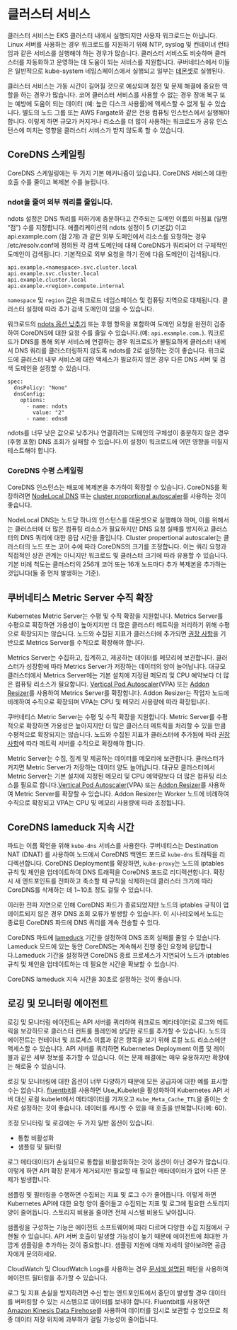 # 클러스터 서비스

클러스터 서비스는 EKS 클러스터 내에서 실행되지만 사용자 워크로드는 아닙니다. Linux 서버를 사용하는 경우 워크로드를 지원하기 위해 NTP, syslog 및 컨테이너 런타임과 같은 서비스를 실행해야 하는 경우가 많습니다. 클러스터 서비스도 비슷하며 클러스터를 자동화하고 운영하는 데 도움이 되는 서비스를 지원합니다. 쿠버네티스에서 이들은 일반적으로 kube-system 네임스페이스에서 실행되고 일부는 [데몬셋](https://kubernetes.io/docs/concepts/workloads/controllers/daemonset/)로 실행된다.

클러스터 서비스는 가동 시간이 길어질 것으로 예상되며 정전 및 문제 해결에 중요한 역할을 하는 경우가 많습니다. 코어 클러스터 서비스를 사용할 수 없는 경우 장애 복구 또는 예방에 도움이 되는 데이터 (예: 높은 디스크 사용률)에 액세스할 수 없게 될 수 있습니다. 별도의 노드 그룹 또는 AWS Fargate와 같은 전용 컴퓨팅 인스턴스에서 실행해야 합니다. 이렇게 하면 규모가 커지거나 리소스를 더 많이 사용하는 워크로드가 공유 인스턴스에 미치는 영향을 클러스터 서비스가 받지 않도록 할 수 있습니다.

## CoreDNS 스케일링

CoreDNS 스케일링에는 두 가지 기본 메커니즘이 있습니다. CoreDNS 서비스에 대한 호출 수를 줄이고 복제본 수를 늘립니다.

### ndot을 줄여 외부 쿼리를 줄입니다.

ndots 설정은 DNS 쿼리를 피하기에 충분하다고 간주되는 도메인 이름의 마침표 (일명 “점”) 수를 지정합니다. 애플리케이션의 ndots 설정이 5 (기본값) 이고 api.example.com (점 2개) 과 같은 외부 도메인에서 리소스를 요청하는 경우 /etc/resolv.conf에 정의된 각 검색 도메인에 대해 CoreDNS가 쿼리되어 더 구체적인 도메인이 검색됩니다. 기본적으로 외부 요청을 하기 전에 다음 도메인이 검색됩니다.

```
api.example.<namespace>.svc.cluster.local
api.example.svc.cluster.local
api.example.cluster.local
api.example.<region>.compute.internal
```

`namespace` 및 `region` 값은 워크로드 네임스페이스 및 컴퓨팅 지역으로 대체됩니다. 클러스터 설정에 따라 추가 검색 도메인이 있을 수 있습니다.

워크로드의 [ndots 옵션 낮추기](https://kubernetes.io/docs/concepts/services-networking/dns-pod-service/#pod-dns-config) 또는 후행 항목을 포함하여 도메인 요청을 완전히 검증하여 CoreDNS에 대한 요청 수를 줄일 수 있습니다.(예: `api.example.com.`). 워크로드가 DNS를 통해 외부 서비스에 연결하는 경우 워크로드가 불필요하게 클러스터 내에서 DNS 쿼리를 클러스터링하지 않도록 ndots를 2로 설정하는 것이 좋습니다. 워크로드에 클러스터 내부 서비스에 대한 액세스가 필요하지 않은 경우 다른 DNS 서버 및 검색 도메인을 설정할 수 있습니다.

```
spec:
  dnsPolicy: "None"
  dnsConfig:
    options:
      - name: ndots
        value: "2"
      - name: edns0
```

ndots를 너무 낮은 값으로 낮추거나 연결하려는 도메인의 구체성이 충분하지 않은 경우 (후행 포함) DNS 조회가 실패할 수 있습니다.이 설정이 워크로드에 어떤 영향을 미칠지 테스트해야 합니다.

### CoreDNS 수평 스케일링

CoreDNS 인스턴스는 배포에 복제본을 추가하여 확장할 수 있습니다. CoreDNS를 확장하려면 [NodeLocal DNS](https://kubernetes.io/docs/tasks/administer-cluster/nodelocaldns/) 또는 [cluster proportional autoscaler](https://github.com/kubernetes-sigs/cluster-proportional-autoscaler)를 사용하는 것이 좋습니다.

NodeLocal DNS는 노드당 하나의 인스턴스를 데몬셋으로 실행해야 하며, 이를 위해서는 클러스터에 더 많은 컴퓨팅 리소스가 필요하지만 DNS 요청 실패를 방지하고 클러스터의 DNS 쿼리에 대한 응답 시간을 줄입니다. Cluster propertional autoscaler는 클러스터의 노드 또는 코어 수에 따라 CoreDNS의 크기를 조정합니다. 이는 쿼리 요청과 직접적인 상관 관계는 아니지만 워크로드 및 클러스터 크기에 따라 유용할 수 있습니다. 기본 비례 척도는 클러스터의 256개 코어 또는 16개 노드마다 추가 복제본을 추가하는 것입니다(둘 중 먼저 발생하는 기준).

## 쿠버네티스 Metric Server 수직 확장

Kubernetes Metric Server는 수평 및 수직 확장을 지원합니다. Metrics Server를 수평으로 확장하면 가용성이 높아지지만 더 많은 클러스터 메트릭을 처리하기 위해 수평으로 확장되지는 않습니다. 노드와 수집된 지표가 클러스터에 추가되면 [권장 사항](https://kubernetes-sigs.github.io/metrics-server/#scaling)을 기반으로 Metrics Server를 수직으로 확장해야 합니다.

Metrics Server는 수집하고, 집계하고, 제공하는 데이터를 메모리에 보관합니다. 클러스터가 성장함에 따라 Metrics Server가 저장하는 데이터의 양이 늘어납니다. 대규모 클러스터에서 Metrics Server에는 기본 설치에 지정된 메모리 및 CPU 예약보다 더 많은 컴퓨팅 리소스가 필요합니다. [Vertical Pod Autoscaler](https://github.com/kubernetes/autoscaler/tree/master/vertical-pod-autoscaler)(VPA) 또는 [Addon Resizer](https://github.com/kubernetes/autoscaler/tree/master/addon-resizer)를 사용하여 Metrics Server를 확장합니다. Addon Resizer는 작업자 노드에 비례하여 수직으로 확장되며 VPA는 CPU 및 메모리 사용량에 따라 확장됩니다.

쿠버네티스 Metric Server는 수평 및 수직 확장을 지원합니다. Metric Server를 수평적으로 확장하면 가용성은 높아지지만 더 많은 클러스터 메트릭을 처리할 수 있을 만큼 수평적으로 확장되지는 않습니다. 노드와 수집된 지표가 클러스터에 추가됨에 따라 [권장 사항](https://kubernetes-sigs.github.io/metrics-server/#scaling)에 따라 메트릭 서버를 수직으로 확장해야 합니다.

Metric Server는 수집, 집계 및 제공하는 데이터를 메모리에 보관합니다. 클러스터가 커지면 Metric Server가 저장하는 데이터 양도 늘어납니다. 대규모 클러스터에서 Metric Server는 기본 설치에 지정된 메모리 및 CPU 예약량보다 더 많은 컴퓨팅 리소스를 필요로 합니다.[Vertical Pod Autoscaler](https://github.com/kubernetes/autoscaler/tree/master/vertical-pod-autoscaler)(VPA) 또는 [Addon Resizer](https://github.com/kubernetes/autoscaler/tree/master/addon-resizer)를 사용하여 Metric Server를 확장할 수 있습니다. Addon Resizer는 Worker 노드에 비례하여 수직으로 확장되고 VPA는 CPU 및 메모리 사용량에 따라 조정됩니다.

## CoreDNS lameduck 지속 시간

파드는 이름 확인을 위해 `kube-dns` 서비스를 사용한다. 쿠버네티스는 Destination NAT (DNAT) 를 사용하여 노드에서 CoreDNS 백엔드 포드로 `kube-dns` 트래픽을 리디렉션합니다. CoreDNS Deployment를 확장하면, `kube-proxy`는 노드의 iptables 규칙 및 체인을 업데이트하여 DNS 트래픽을 CoreDNS 포드로 리디렉션합니다. 확장 시 새 엔드포인트를 전파하고 축소할 때 규칙을 삭제하는데 클러스터 크기에 따라 CoreDNS를 삭제하는 데 1~10초 정도 걸릴 수 있습니다. 

이러한 전파 지연으로 인해 CoreDNS 파드가 종료되었지만 노드의 iptables 규칙이 업데이트되지 않은 경우 DNS 조회 오류가 발생할 수 있습니다. 이 시나리오에서 노드는 종료된 CoreDNS 파드에 DNS 쿼리를 계속 전송할 수 있다.

CoreDNS 파드에 [lameduck](https://coredns.io/plugins/health/) 기간을 설정하여 DNS 조회 실패를 줄일 수 있습니다. Lameduck 모드에 있는 동안 CoreDNS는 계속해서 진행 중인 요청에 응답합니다.Lameduck 기간을 설정하면 CoreDNS 종료 프로세스가 지연되어 노드가 iptables 규칙 및 체인을 업데이트하는 데 필요한 시간을 확보할 수 있습니다. 

CoreDNS lameduck 지속 시간을 30초로 설정하는 것이 좋습니다. 

## 로깅 및 모니터링 에이전트

로깅 및 모니터링 에이전트는 API 서버를 쿼리하여 워크로드 메타데이터로 로그와 메트릭을 보강하므로 클러스터 컨트롤 플레인에 상당한 로드를 추가할 수 있습니다. 노드의 에이전트는 컨테이너 및 프로세스 이름과 같은 항목을 보기 위해 로컬 노드 리소스에만 액세스할 수 있습니다. API 서버를 쿼리하면 Kubernetes Deployment 이름 및 레이블과 같은 세부 정보를 추가할 수 있습니다. 이는 문제 해결에는 매우 유용하지만 확장에는 해로울 수 있습니다.

로깅 및 모니터링에 대한 옵션이 너무 다양하기 때문에 모든 공급자에 대한 예를 표시할 수는 없습니다. [fluentbit](https://docs.fluentbit.io/manual/pipeline/filters/kubernetes)를 사용하면 Use_Kubelet을 활성화하여 Kubernetes API 서버 대신 로컬 kubelet에서 메타데이터를 가져오고 `Kube_Meta_Cache_TTL`을 줄이는 숫자로 설정하는 것이 좋습니다. 데이터를 캐시할 수 있을 때 호출을 반복합니다(예: 60).

조정 모니터링 및 로깅에는 두 가지 일반 옵션이 있습니다.

* 통합 비활성화
* 샘플링 및 필터링

로그 메타데이터가 손실되므로 통합을 비활성화하는 것이 옵션이 아닌 경우가 많습니다. 이렇게 하면 API 확장 문제가 제거되지만 필요할 때 필요한 메타데이터가 없어 다른 문제가 발생합니다.

샘플링 및 필터링을 수행하면 수집되는 지표 및 로그 수가 줄어듭니다. 이렇게 하면 Kubernetes API에 대한 요청 양이 줄어들고 수집되는 지표 및 로그에 필요한 스토리지 양이 줄어듭니다. 스토리지 비용을 줄이면 전체 시스템 비용도 낮아집니다.

샘플링을 구성하는 기능은 에이전트 소프트웨어에 따라 다르며 다양한 수집 지점에서 구현될 수 있습니다. API 서버 호출이 발생할 가능성이 높기 때문에 에이전트에 최대한 가깝게 샘플링을 추가하는 것이 중요합니다. 샘플링 지원에 대해 자세히 알아보려면 공급자에게 문의하세요.

CloudWatch 및 CloudWatch Logs를 사용하는 경우 [문서에 설명된](https://docs.aws.amazon.com/AmazonCloudWatch/latest/logs/FilterAndPatternSyntax.html) 패턴을 사용하여 에이전트 필터링을 추가할 수 있습니다.

로그 및 지표 손실을 방지하려면 수신 받는 엔드포인트에서 중단이 발생할 경우 데이터를 버퍼링할 수 있는 시스템으로 데이터를 보내야 합니다. Fluentbit를 사용하면 [Amazon Kinesis Data Firehose](https://docs.fluentbit.io/manual/pipeline/outputs/firehose)를 사용하여 데이터를 임시로 보관할 수 있으므로 최종 데이터 저장 위치에 과부하가 걸릴 가능성이 줄어듭니다.